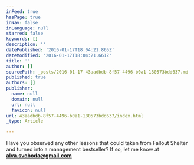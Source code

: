 ```yaml
---
inFeed: true
hasPage: true
inNav: false
inLanguage: null
starred: false
keywords: []
description: ''
datePublished: '2016-01-17T18:04:21.865Z'
dateModified: '2016-01-17T18:04:21.661Z'
title: ''
author: []
sourcePath: _posts/2016-01-17-43aadbdb-8f57-4496-b0a1-180573bdd637.md
published: true
authors: []
publisher:
  name: null
  domain: null
  url: null
  favicon: null
url: 43aadbdb-8f57-4496-b0a1-180573bdd637/index.html
_type: Article

---
```

Have you observed any other lessons that could taken from Fallout Shelter and turned into a management bestseller? If so, let me know at **[alva.svoboda@gmail.com][0]**

[0]: null